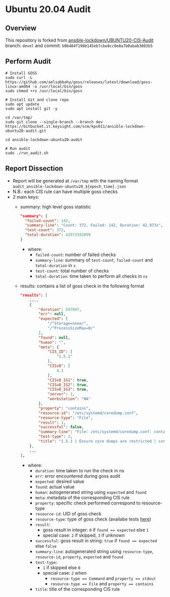 # Ubuntu 20.04 Audit
## Overview
This repository is forked from [ansible-lockdown/UBUNTU20-CIS-Audit](https://github.com/ansible-lockdown/UBUNTU20-CIS-Audit/tree/devel) branch: `devel` and commit: `b0b484f198b145eb7cbe8cc0e8a7b0abab3003b5`

## Perform Audit
```shell
# Install GOSS
sudo curl -L https://github.com/aelsabbahy/goss/releases/latest/download/goss-linux-amd64 -o /usr/local/bin/goss
sudo chmod +rx /usr/local/bin/goss

# Install Git and clone repo
sudo apt update
sudo apt install git -y

cd /var/tmp/
sudo git clone --single-branch --branch dev https://bitbucket.it.keysight.com/scm/kps011/ansible-lockdown-ubuntu20-audit.git

cd ansible-lockdown-ubuntu20-audit

# Run audit
sudo ./run_audit.sh
```

## Report Dissection
- Report will be generated at `/var/tmp` with the naming format `audit_ansible-lockdown-ubuntu20_${epoch_time}.json`
- N.B.: each CIS rule can have multiple goss checks
- 2 main keys:
  - summary: high level goss statistic
    ```json
    "summary": {
      "failed-count": 142,
      "summary-line": "Count: 372, Failed: 142, Duration: 42.973s",
      "test-count": 372,
      "total-duration": 42972592899
    }
    ```
    - where:
      - `failed-count`: number of failed checks
      - `summary-line`: summary of `test-count`, `failed-count` and `total-duration` in `s`
      - `test-count`: total number of checks
      - `total-duration`: time taken to perform all checks in `ns`

  - results: contains a list of goss check in the following format
    ```json
    "results": [
        ...,
        {
            "duration": 597607,
            "err": null,
            "expected": [
                "/^Storage=none/",
                "/^ProcessSizeMax=0/"
            ],
            "found": null,
            "human": "",
            "meta": {
                "CIS_ID": [
                    "1.5.1"
                ],
                "CISv8": [
                    4.1
                ],
                "CISv8_IG1": true,
                "CISv8_IG2": true,
                "CISv8_IG3": true,
                "server": 1,
                "workstation": "NA"
            },
            "property": "contains",
            "resource-id": "/etc/systemd/coredump.conf",
            "resource-type": "File",
            "result": 1,
            "successful": false,
            "summary-line": "File: /etc/systemd/coredump.conf: contains: patterns not found: [/^Storage=none/, /^ProcessSizeMax=0/]",
            "test-type": 2,
            "title": "1.5.1 | Ensure core dumps are restricted | coredump.conf"
        },
        ...
    ],
    ```
    - where: 
      - `duration`: time taken to run the check in ns
      - `err`: error encountered during goss audit
      - `expected`: desired value
      - `found`: actual value
      - `human`: autogenerated string using `expected` and `found`
      - `meta`: metadata of the corresponding CIS rule
      - `property`: specific check performed correspond to resource-type
      - `resource-id`: UID of goss check
      - `resource-type`: type of goss check (availabe tests [here](https://github.com/aelsabbahy/goss/blob/master/docs/manual.md#available-tests))
      - `result`: 
        - goss result in integer: `0` if `found == expected` else `1` 
        - special case: `2` if skipped, `3` if unknown
      - `successful`: goss result in string: `true` if `found == expected` else `false`
      - `summary-line`: autogenerated string using `resource-type`, `resource-id`, `property`, `expected` and `found`
      - `test-type:` 
        - `1` if skipped else `0`
        - special case: `2` when
          - `resource-type == Command` and `property == stdout`
          - `resource-type == File` and `property == contains`
      - `title`: title of the corresponding CIS rule